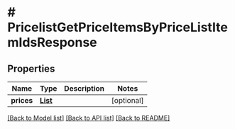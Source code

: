 # # PricelistGetPriceItemsByPriceListItemIdsResponse


## Properties 


Name | Type | Description | Notes
------------ | ------------- | ------------- | -------------
**prices**| [**List<PricelistGetPriceListItem>**](PricelistGetPriceListItem.md) |   | [optional]


[[Back to Model list]](../../README.md#models) [[Back to API list]](../../README.md#endpoints) [[Back to README]](../../README.md)

